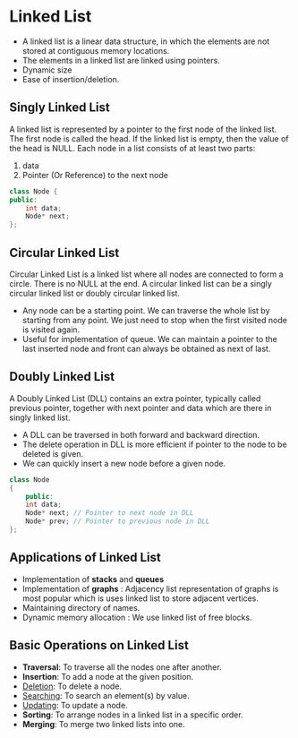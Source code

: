 # Linked List

- A linked list is a linear data structure, in which the elements are not stored at contiguous memory locations.
- The elements in a linked list are linked using pointers.
- Dynamic size
- Ease of insertion/deletion.

## Singly Linked List

A linked list is represented by a pointer to the first node of the linked list. The first node is called the head. If the linked list is empty, then the value of the head is NULL.
Each node in a list consists of at least two parts:

1. data
2. Pointer (Or Reference) to the next node

```cpp
class Node {
public:
    int data;
    Node* next;
};
```

## Circular Linked List

Circular Linked List is a linked list where all nodes are connected to form a circle. There is no NULL at the end. A circular linked list can be a singly circular linked list or doubly circular linked list.

- Any node can be a starting point. We can traverse the whole list by starting from any point. We just need to stop when the first visited node is visited again.
- Useful for implementation of queue. We can maintain a pointer to the last inserted node and front can always be obtained as next of last.

## Doubly Linked List

A Doubly Linked List (DLL) contains an extra pointer, typically called previous pointer, together with next pointer and data which are there in singly linked list.

- A DLL can be traversed in both forward and backward direction.
- The delete operation in DLL is more efficient if pointer to the node to be deleted is given.
- We can quickly insert a new node before a given node.

```cpp
class Node
{
    public:
    int data;
    Node* next; // Pointer to next node in DLL
    Node* prev; // Pointer to previous node in DLL
};
```

## Applications of Linked List

- Implementation of **stacks** and **queues**
- Implementation of **graphs** : Adjacency list representation of graphs is most popular which is uses linked list to store adjacent vertices.
- Maintaining directory of names.
- Dynamic memory allocation : We use linked list of free blocks.

## Basic Operations on Linked List

- **Traversal**: To traverse all the nodes one after another.
- **Insertion**: To add a node at the given position.
- [Deletion](./code/linked_list_delete_node.cpp): To delete a node.
- [Searching](./code/linked_list_search_element_by_value.cpp): To search an element(s) by value.
- [Updating](./code/linked_list_update_element.cpp): To update a node.
- **Sorting**: To arrange nodes in a linked list in a specific order.
- **Merging**: To merge two linked lists into one.
